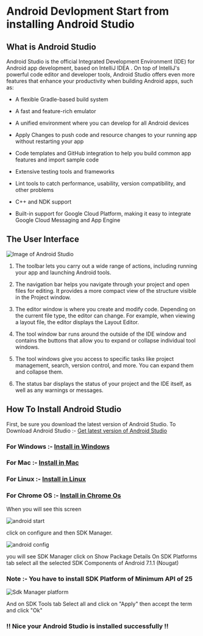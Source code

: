 # Android Devlopment Start from installing Android Studio

## What is Android Studio

Android Studio is the official Integrated Development Environment (IDE) for Android app development, based on IntelliJ IDEA . On top of IntelliJ's powerful code editor and developer tools, Android Studio offers even more features that enhance your productivity when building Android apps, such as:

* A flexible Gradle-based build system

* A fast and feature-rich emulator

* A unified environment where you can develop for all Android devices

* Apply Changes to push code and resource changes to your running app without restarting your app

* Code templates and GitHub integration to help you build common app features and import sample code

* Extensive testing tools and frameworks

* Lint tools to catch performance, usability, version compatibility, and other problems

* C++ and NDK support

* Built-in support for Google Cloud Platform, making it easy to integrate Google Cloud Messaging and App Engine

## The User Interface

![Image of Android Studio](https://developer.android.com/studio/images/intro/main-window_2-2_2x.png)

   1. The toolbar lets you carry out a wide range of actions, including running your app and launching Android tools.

   2. The navigation bar helps you navigate through your project and open files for editing. It provides a more compact view of the structure visible in the Project window.

   3. The editor window is where you create and modify code. Depending on the current file type, the editor can change. For example, when viewing a layout file, the editor displays the Layout Editor.

   4. The tool window bar runs around the outside of the IDE window and contains the buttons that allow you to expand or collapse individual tool windows.

   5. The tool windows give you access to specific tasks like project management, search, version control, and more. You can expand them and collapse them.

   6. The status bar displays the status of your project and the IDE itself, as well as any warnings or messages.

## How To Install Android Studio

   First, be sure you download the latest version of Android Studio.
   To Download Android Studio :- [Get latest version of Android Studio](https://developer.android.com/studio/)

### For Windows :- [Install in Windows](https://developer.android.com/studio/install#windows)

### For Mac :- [Install in Mac](https://developer.android.com/studio/install#mac)

### For Linux :- [Install in Linux](https://developer.android.com/studio/install#linux)

### For Chrome OS :- [Install in Chrome Os](https://developer.android.com/studio/install#chrome-os)

When you will see this screen

![android start](https://github.com/technojam/pre-membership-task/blob/master/Android%20Task/Task3/image/android%20start.PNG)

click on configure and then SDK Manager.

![android config](https://github.com/technojam/pre-membership-task/blob/master/Android%20Task/Task3/image/config%20android.PNG)

you will see SDK Manager click on Show Package Details
On SDK Platforms tab select all the selected SDK Components of Android 7.1.1 (Nougat)

### Note :- You have to install SDK Platform of Minimum API of 25

![Sdk Manager platform](https://github.com/technojam/pre-membership-task/blob/master/Android%20Task/Task3/image/SDK%20manager%20Platform.PNG)

And on SDK Tools tab Select all and click on "Apply"
then accept the term and click "Ok"

### !! Nice your Android Studio is installed successfully !!